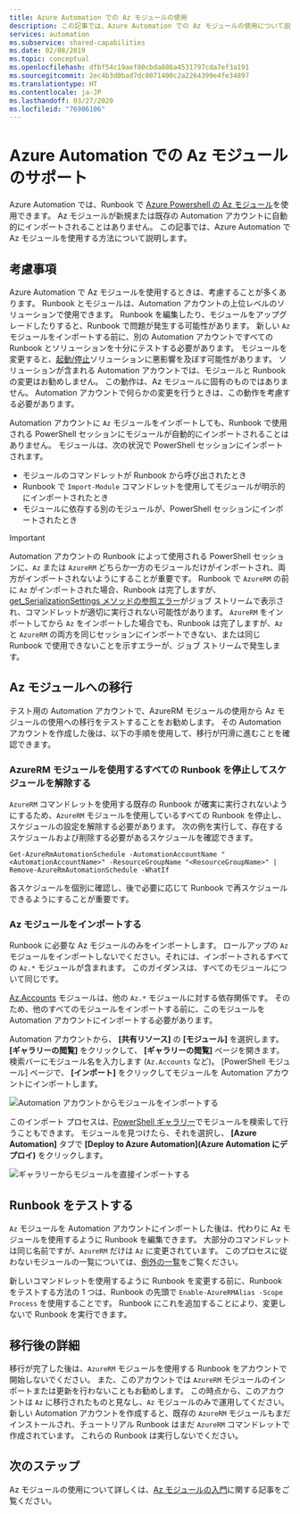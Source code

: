```yaml
---
title: Azure Automation での Az モジュールの使用
description: この記事では、Azure Automation での Az モジュールの使用について説明します
services: automation
ms.subservice: shared-capabilities
ms.date: 02/08/2019
ms.topic: conceptual
ms.openlocfilehash: dfbf54c19aef00cbda886a4531797cda7ef3a191
ms.sourcegitcommit: 2ec4b3d0bad7dc0071400c2a2264399e4fe34897
ms.translationtype: HT
ms.contentlocale: ja-JP
ms.lasthandoff: 03/27/2020
ms.locfileid: "76986106"
---
```

# <a name="az-module-support-in-azure-automation"></a>Azure Automation での Az モジュールのサポート

Azure Automation では、Runbook で [Azure Powershell の Az モジュール](/powershell/azure/new-azureps-module-az?view=azps-1.1.0)を使用できます。 Az モジュールが新規または既存の Automation アカウントに自動的にインポートされることはありません。 この記事では、Azure Automation で Az モジュールを使用する方法について説明します。

## <a name="considerations"></a>考慮事項

Azure Automation で Az モジュールを使用するときは、考慮することが多くあります。 Runbook とモジュールは、Automation アカウントの上位レベルのソリューションで使用できます。 Runbook を編集したり、モジュールをアップグレードしたりすると、Runbook で問題が発生する可能性があります。 新しい `Az` モジュールをインポートする前に、別の Automation アカウントですべての Runbook とソリューションを十分にテストする必要があります。 モジュールを変更すると、[起動/停止](automation-solution-vm-management.md)ソリューションに悪影響を及ぼす可能性があります。 ソリューションが含まれる Automation アカウントでは、モジュールと Runbook の変更はお勧めしません。 この動作は、Az モジュールに固有のものではありません。 Automation アカウントで何らかの変更を行うときは、この動作を考慮する必要があります。

Automation アカウントに `Az` モジュールをインポートしても、Runbook で使用される PowerShell セッションにモジュールが自動的にインポートされることはありません。 モジュールは、次の状況で PowerShell セッションにインポートされます。

* モジュールのコマンドレットが Runbook から呼び出されたとき
* Runbook で `Import-Module` コマンドレットを使用してモジュールが明示的にインポートされたとき
* モジュールに依存する別のモジュールが、PowerShell セッションにインポートされたとき

> [!IMPORTANT]
> Automation アカウントの Runbook によって使用される PowerShell セッションに、`Az` または `AzureRM` どちらか一方のモジュールだけがインポートされ、両方がインポートされないようにすることが重要です。 Runbook で `AzureRM` の前に `Az` がインポートされた場合、Runbook は完了しますが、[get_SerializationSettings メソッドの参照エラー](troubleshoot/runbooks.md#get-serializationsettings)がジョブ ストリームで表示され、コマンドレットが適切に実行されない可能性があります。 `AzureRM` をインポートしてから `Az` をインポートした場合でも、Runbook は完了しますが、`Az` と `AzureRM` の両方を同じセッションにインポートできない、または同じ Runbook で使用できないことを示すエラーが、ジョブ ストリームで発生します。

## <a name="migrating-to-az-modules"></a>Az モジュールへの移行

テスト用の Automation アカウントで、AzureRM モジュールの使用から Az モジュールの使用への移行をテストすることをお勧めします。 その Automation アカウントを作成した後は、以下の手順を使用して、移行が円滑に進むことを確認できます。

### <a name="stop-and-unschedule-all-runbook-that-uses-azurerm-modules"></a>AzureRM モジュールを使用するすべての Runbook を停止してスケジュールを解除する

`AzureRM` コマンドレットを使用する既存の Runbook が確実に実行されないようにするため、`AzureRM` モジュールを使用しているすべての Runbook を停止し、スケジュールの設定を解除する必要があります。 次の例を実行して、存在するスケジュールおよび削除する必要があるスケジュールを確認できます。

  ```powershell-interactive
  Get-AzureRmAutomationSchedule -AutomationAccountName "<AutomationAccountName>" -ResourceGroupName "<ResourceGroupName>" | Remove-AzureRmAutomationSchedule -WhatIf
  ```

各スケジュールを個別に確認し、後で必要に応じて Runbook で再スケジュールできるようにすることが重要です。

### <a name="import-the-az-modules"></a>Az モジュールをインポートする

Runbook に必要な Az モジュールのみをインポートします。 ロールアップの `Az` モジュールをインポートしないでください。それには、インポートされるすべての `Az.*` モジュールが含まれます。 このガイダンスは、すべてのモジュールについて同じです。

[Az.Accounts](https://www.powershellgallery.com/packages/Az.Accounts/1.1.0) モジュールは、他の `Az.*` モジュールに対する依存関係です。 そのため、他のすべてのモジュールをインポートする前に、このモジュールを Automation アカウントにインポートする必要があります。

Automation アカウントから、 **[共有リソース]** の **[モジュール]** を選択します。 **[ギャラリーの閲覧]** をクリックして、 **[ギャラリーの閲覧]** ページを開きます。  検索バーにモジュール名を入力します (`Az.Accounts` など)。 [PowerShell モジュール] ページで、 **[インポート]** をクリックしてモジュールを Automation アカウントにインポートします。

![Automation アカウントからモジュールをインポートする](media/az-modules/import-module.png)

このインポート プロセスは、[PowerShell ギャラリー](https://www.powershellgallery.com)でモジュールを検索して行うこともできます。 モジュールを見つけたら、それを選択し、 **[Azure Automation]** タブで **[Deploy to Azure Automation]\(Azure Automation にデプロイ\)** をクリックします。

![ギャラリーからモジュールを直接インポートする](media/az-modules/import-gallery.png)

## <a name="test-your-runbooks"></a>Runbook をテストする

`Az` モジュールを Automation アカウントにインポートした後は、代わりに Az モジュールを使用するように Runbook を編集できます。 大部分のコマンドレットは同じ名前ですが、`AzureRM` だけは `Az` に変更されています。 このプロセスに従わないモジュールの一覧については、[例外の一覧](/powershell/azure/migrate-from-azurerm-to-az#update-cmdlets-modules-and-parameters)をご覧ください。

新しいコマンドレットを使用するように Runbook を変更する前に、Runbook をテストする方法の 1 つは、Runbook の先頭で `Enable-AzureRMAlias -Scope Process` を使用することです。 Runbook にこれを追加することにより、変更しないで Runbook を実行できます。

## <a name="after-migration-details"></a>移行後の詳細

移行が完了した後は、`AzureRM` モジュールを使用する Runbook をアカウントで開始しないでください。 また、このアカウントでは `AzureRM` モジュールのインポートまたは更新を行わないこともお勧めします。 この時点から、このアカウントは `Az` に移行されたものと見なし、`Az` モジュールのみで運用してください。 新しい Automation アカウントを作成すると、既存の `AzureRM` モジュールもまだインストールされ、チュートリアル Runbook はまだ `AzureRM` コマンドレットで作成されています。 これらの Runbook は実行しないでください。

## <a name="next-steps"></a>次のステップ

Az モジュールの使用について詳しくは、[Az モジュールの入門](/powershell/azure/get-started-azureps?view=azps-1.1.0)に関する記事をご覧ください。
